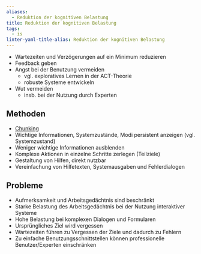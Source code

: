 ```yaml
---
aliases:
  - Reduktion der kognitiven Belastung
title: Reduktion der kognitiven Belastung
tags:
  - is
linter-yaml-title-alias: Reduktion der kognitiven Belastung
---
```

- Wartezeiten und Verzögerungen auf ein Minimum reduzieren
- Feedback geben
- Angst bei der Benutzung vermeiden
	- vgl. exploratives Lernen in der ACT-Theorie
	- robuste Systeme entwickeln
- Wut vermeiden
	- insb. bei der Nutzung durch Experten

## Methoden
- [Chunking](/docs/main/UI%20&%20UX/Interaktive%20Systeme/Entwurfsprinzipien/Chunking)
- Wichtige Informationen, Systemzustände, Modi persistent anzeigen (vgl. Systemzustand)
- Weniger wichtige Informationen ausblenden
- Komplexe Aktionen in einzelne Schritte zerlegen (Teilziele)
- Gestaltung von Hilfen, direkt nutzbar
- Vereinfachung von Hilfetexten, Systemausgaben und Fehlerdialogen

## Probleme
- Aufmerksamkeit und Arbeitsgedächtnis sind beschränkt
- Starke Belastung des Arbeitsgedächtnis bei der Nutzung interaktiver Systeme
- Hohe Belastung bei komplexen Dialogen und Formularen
- Ursprüngliches Ziel wird vergessen
- Wartezeiten führen zu Vergessen der Ziele und dadurch zu Fehlern
- Zu einfache Benutzungsschnittstellen können professionelle Benutzer/Experten einschränken
